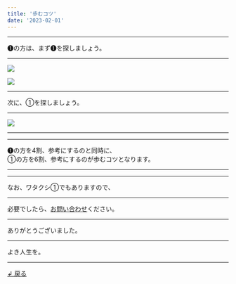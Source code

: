 ```yaml
---
title: '歩むコツ'
date: '2023-02-01'
---
```

***
➊の方は、まず➊を探しましょう。
***
![](/images/11.jpg)

![](/images/11_.jpg)
***
次に、①を探しましょう。
***
![](/images/11__.jpg)
***
***
➊の方を4割、参考にするのと同時に、  
①の方を6割、参考にするのが歩むコツとなります。
***
***
なお、ワタクシ①でもありますので、
***
必要でしたら、[お問い合わせ](https://thebase.in/inquiry/01234567890)ください。
***
ありがとうございました。
***
よき人生を。
***
[ ↲ 戻る ](/posts/0)
